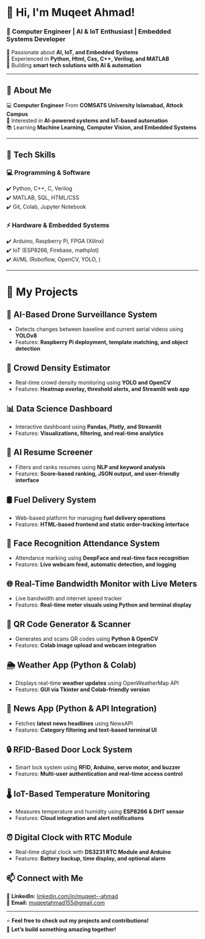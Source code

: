 # 👋 Hi, I'm Muqeet Ahmad!  
### 🏅 Computer Engineer | AI & IoT Enthusiast | Embedded Systems Developer  

🔹 Passionate about **AI, IoT, and Embedded Systems**  
🔹 Experienced in **Python, Html, Css, C++, Verilog, and MATLAB**  
🔹 Building **smart tech solutions with AI & automation**  

---

## 🚀 About Me  
💻 **Computer Engineer** From **COMSATS University Islamabad, Attock Campus**  
🎯 Interested in **AI-powered systems and IoT-based automation**  
📚 Learning **Machine Learning, Computer Vision, and Embedded Systems**  

---

## 🔧 Tech Skills  
### **💻 Programming & Software**  
✔️ Python, C++, C, Verilog  
✔️ MATLAB, SQL, HTML/CSS  
✔️ Git, Colab, Jupyter Notebook  

### **⚡ Hardware & Embedded Systems**  
✔️ Arduino, Raspberry Pi, FPGA (Xilinx)  
✔️ IoT (ESP8266, Firebase, mathplot)  
✔️ AI/ML (Roboflow, OpenCV, YOLO, )  

---

# 📂 My Projects

## 🚁 AI-Based Drone Surveillance System  
- Detects changes between baseline and current aerial videos using **YOLOv8**  
- Features: **Raspberry Pi deployment, template matching, and object detection**

## 👥 Crowd Density Estimator  
- Real-time crowd density monitoring using **YOLO and OpenCV**  
- Features: **Heatmap overlay, threshold alerts, and Streamlit web app**

## 📊 Data Science Dashboard  
- Interactive dashboard using **Pandas, Plotly, and Streamlit**  
- Features: **Visualizations, filtering, and real-time analytics**

## 📄 AI Resume Screener  
- Filters and ranks resumes using **NLP and keyword analysis**  
- Features: **Score-based ranking, JSON output, and user-friendly interface**

## 🛢️ Fuel Delivery System  
- Web-based platform for managing **fuel delivery operations**  
- Features: **HTML-based frontend and static order-tracking interface**

## 🧠 Face Recognition Attendance System  
- Attendance marking using **DeepFace and real-time face recognition**  
- Features: **Live webcam feed, automatic detection, and logging**

## 🌐 Real-Time Bandwidth Monitor with Live Meters  
- Live bandwidth and internet speed tracker  
- Features: **Real-time meter visuals using Python and terminal display**

## 📸 QR Code Generator & Scanner  
- Generates and scans QR codes using **Python & OpenCV**  
- Features: **Colab image upload and webcam integration**

## 🌦️ Weather App (Python & Colab)  
- Displays real-time **weather updates** using OpenWeatherMap API  
- Features: **GUI via Tkinter and Colab-friendly version**

## 📰 News App (Python & API Integration)  
- Fetches **latest news headlines** using NewsAPI  
- Features: **Category filtering and text-based terminal UI**

## 🔒 RFID-Based Door Lock System  
- Smart lock system using **RFID, Arduino, servo motor, and buzzer**  
- Features: **Multi-user authentication and real-time access control**

## 🌡️ IoT-Based Temperature Monitoring  
- Measures temperature and humidity using **ESP8266 & DHT sensor**  
- Features: **Cloud integration and alert notifications**

## ⏰ Digital Clock with RTC Module  
- Real-time digital clock with **DS3231 RTC Module and Arduino**  
- Features: **Battery backup, time display, and optional alarm**

## 📫 Connect with Me  
💼 **LinkedIn:** [linkedin.com/in/muqeet--ahmad](https://linkedin.com/in/muqeet--ahmad)  
📧 **Email:** [muqeetahmad155@gmail.com](mailto:muqeetahmad155@gmail.com)  

---

⭐ **Feel free to check out my projects and contributions!**  
🚀 **Let’s build something amazing together!**  
